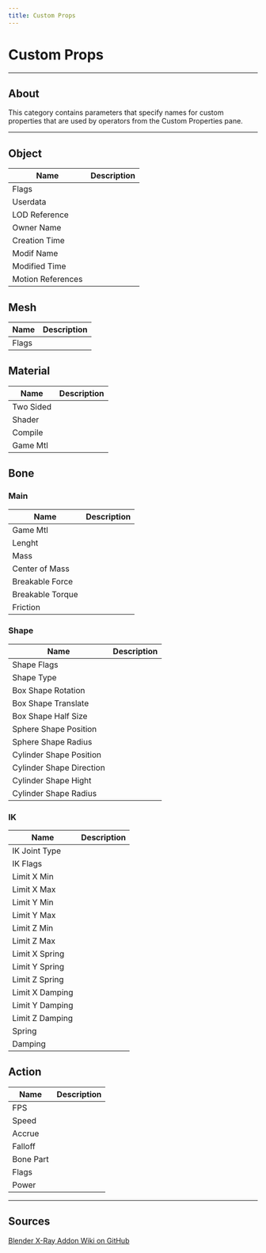 ```yaml
---
title: Custom Props
---
```


# Custom Props

___

## About

This category contains parameters that specify names for custom properties that are used by operators from the Custom Properties pane.

___

## Object

| Name | Description |
|---|---|
| Flags |  |
| Userdata |  |
| LOD Reference |  |
| Owner Name |  |
| Creation Time |  |
| Modif Name |  |
| Modified Time |  |
| Motion References |  |

## Mesh

| Name | Description |
|---|---|
| Flags |  |

## Material

| Name | Description |
|---|---|
| Two Sided |  |
| Shader |  |
| Compile |  |
| Game Mtl |  |

## Bone

### Main

| Name | Description |
|---|---|
| Game Mtl |  |
| Lenght |  |
| Mass |  |
| Center of Mass |  |
| Breakable Force |  |
| Breakable Torque |  |
| Friction |  |

### Shape

| Name | Description |
|---|---|
| Shape Flags |  |
| Shape Type |  |
| Box Shape Rotation |  |
| Box Shape Translate |  |
| Box Shape Half Size |  |
| Sphere Shape Position |  |
| Sphere Shape Radius |  |
| Cylinder Shape Position |  |
| Cylinder Shape Direction |  |
| Cylinder Shape Hight |  |
| Cylinder Shape Radius |  |

### IK

| Name | Description |
|---|---|
| IK Joint Type |  |
| IK Flags |  |
| Limit X Min |  |
| Limit X Max |  |
| Limit Y Min |  |
| Limit Y Max |  |
| Limit Z Min |  |
| Limit Z Max |  |
| Limit X Spring |  |
| Limit Y Spring |  |
| Limit Z Spring |  |
| Limit X Damping |  |
| Limit Y Damping |  |
| Limit Z Damping |  |
| Spring |  |
| Damping |  |

## Action

| Name | Description |
|---|---|
| FPS |  |
| Speed |  |
| Accrue |  |
| Falloff |  |
| Bone Part |  |
| Flags |  |
| Power |  |

___

## Sources

[Blender X-Ray Addon Wiki on GitHub](https://github.com/PavelBlend/blender-xray/wiki/Preferences-Custom-Props)
